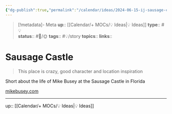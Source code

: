 ```yaml
---
{"dg-publish":true,"permalink":"/calendar/ideas/2024-06-15-ij-sausage-castle/","title":"Sausage Castle"}
---
```


> [!metadata]- Meta
> **up**:: [[Calendar/+ MOCs/💡 Ideas\|💡 Ideas]]
> **type**:: #💡  
> **status**:: #📝/🌞
> **tags**:: #💡/story
> **topics**:: 
> **links**::

# Sausage Castle

> This place is crazy, good character and location inspiration

Short about the life of Mike Busey at the Sausage Castle in Florida

[mikebusey.com](http://mikebusey.com)

---
up:: [[Calendar/+ MOCs/💡 Ideas\|💡 Ideas]]

